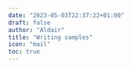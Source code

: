 ```yaml
---
date: "2023-05-03T22:37:22+01:00"
draft: false
author: "Aldair"
title: "Writing samples"
icon: "mail"
toc: true
---
```

